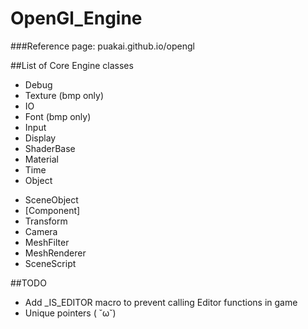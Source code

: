 # OpenGl_Engine

###Reference page: puakai.github.io/opengl

##List of Core Engine classes
 - Debug
 - Texture (bmp only)
 - IO
 - Font (bmp only)
 - Input
 - Display
 - ShaderBase
 - Material
 - Time
 - Object
  * SceneObject
  * [Component]
  * Transform
  * Camera
  * MeshFilter
  * MeshRenderer
  * SceneScript

##TODO
 - Add _IS_EDITOR macro to prevent calling Editor functions in game
 - Unique pointers ( ˘ω˘)